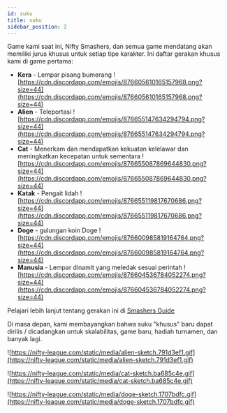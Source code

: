 ```yaml
---
id: suku
title: suku
sidebar_position: 2
---
```


Game kami saat ini, Nifty Smashers, dan semua game mendatang akan memiliki jurus khusus untuk setiap tipe karakter. Ini daftar gerakan khusus kami di game pertama:

- **Kera** - Lempar pisang bumerang ![https://cdn.discordapp.com/emojis/876605610165157968.png?size=44](https://cdn.discordapp.com/emojis/876605610165157968.png?size=44)
- **Alien** - Teleportasi ![https://cdn.discordapp.com/emojis/876655147634294794.png?size=44](https://cdn.discordapp.com/emojis/876655147634294794.png?size=44)
- **Cat** - Menerkam dan mendapatkan kekuatan kelelawar dan meningkatkan kecepatan untuk sementara ![https://cdn.discordapp.com/emojis/876655087869644830.png?size=44](https://cdn.discordapp.com/emojis/876655087869644830.png?size=44)
- **Katak** - Pengait lidah ![https://cdn.discordapp.com/emojis/876655119817670686.png?size=44](https://cdn.discordapp.com/emojis/876655119817670686.png?size=44)
- **Doge** - gulungan koin Doge ![https://cdn.discordapp.com/emojis/876600985819164764.png?size=44](https://cdn.discordapp.com/emojis/876600985819164764.png?size=44)
- **Manusia** - Lempar dinamit yang meledak sesuai perintah ![https://cdn.discordapp.com/emojis/876604536784052274.png?size=44](https://cdn.discordapp.com/emojis/876604536784052274.png?size=44)

Pelajari lebih lanjut tentang gerakan ini di [Smashers Guide](/guides/nifty-smashers/tribes)

Di masa depan, kami membayangkan bahwa suku "khusus" baru dapat dirilis / dicadangkan untuk skalabilitas, game baru, hadiah turnamen, dan banyak lagi.

![https://nifty-league.com/static/media/alien-sketch.791d3ef1.gif](https://nifty-league.com/static/media/alien-sketch.791d3ef1.gif)

![https://nifty-league.com/static/media/cat-sketch.ba685c4e.gif](https://nifty-league.com/static/media/cat-sketch.ba685c4e.gif)

![https://nifty-league.com/static/media/doge-sketch.1707bdfc.gif](https://nifty-league.com/static/media/doge-sketch.1707bdfc.gif)
